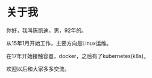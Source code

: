 # 关于我

你好，我叫陈凯迪，男，92年的。

从15年1月开始工作，主要方向是Linux运维。

在17年开始接触容器，docker，之后有了kubernetes\(k8s\)。

欢迎以后和大家多多交流。

